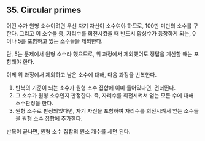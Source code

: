 ## 35. Circular primes

어떤 수가 원형 소수이려면 우선 자기 자신이 소수여야 하므로, 100만 미만의 소수를 구한다. 그리고 이 소수들 중, 자리수를 회전시켰을 때 반드시 합성수가 등장하게 되는, 0이나 5를 포함하고 있는 소수들을 제외한다.

단, 5는 문제에서 원형 소수라 했으므로, 위 과정에서 제외했어도 정답을 계산할 때는 포함해야 한다.

이제 위 과정에서 제외하고 남은 소수에 대해, 다음 과정을 반복한다.

1. 반복의 기준이 되는 소수가 원형 소수 집합에 이미 들어있다면, 건너뛴다.
2. 그 소수가 원형 소수인지 판정한다. 즉, 자리수를 회전시켜서 얻는 모든 수에 대해 소수판정을 한다.
3. 원형 소수로 판정되었다면, 자기 자신을 포함하여 자리수를 회전시켜서 얻는 소수들을 원형 소수 집합에 추가한다.

반복이 끝나면, 원형 소수 집합의 원소 개수를 세면 된다.
